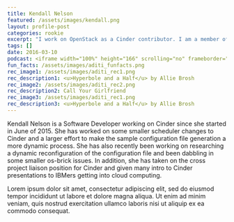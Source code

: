 ```yaml
---
title: Kendall Nelson
featured: /assets/images/kendall.png
layout: profile-post
categories: rookie
excerpt: "I work on OpenStack as a Cinder contributor. I am a member of SWE. I love photography, reading, and living in the city."
tags: []
date: 2016-03-10
podcast: <iframe width="100%" height="166" scrolling="no" frameborder="no" src="https://w.soundcloud.com/player/?url=https%3A//api.soundcloud.com/tracks/173365478&amp;color=ff5500&amp;auto_play=false&amp;hide_related=false&amp;show_comments=true&amp;show_user=true&amp;show_reposts=false"></iframe>
fun_facts: /assets/images/aditi_funfacts.png 
rec_image1: /assets/images/aditi_rec1.png
rec_description1: <u>Hyperbole and a Half</u> by Allie Brosh
rec_image2: /assets/images/aditi_rec2.png
rec_description2: Call Your Girlfriend
rec_image3: /assets/images/aditi_rec1.png
rec_description3: <u>Hyperbole and a Half</u> by Allie Brosh
---
```


<p>Kendall Nelson is a Software Developer working on Cinder since she started in June of 2015.  She has worked on some smaller scheduler changes to Cinder and a larger effort to make the sample configuration file generation a more dynamic process.  She has also recently been working on researching a dynamic reconfiguration of the configuration file and been dabbling in some smaller os-brick issues.  In addition, she has taken on the cross project liaison position for Cinder and given many intro to Cinder presentations to IBMers getting into cloud computing.</p>
<p>Lorem ipsum dolor sit amet, consectetur adipiscing elit, sed do eiusmod tempor incididunt ut labore et dolore magna aliqua. Ut enim ad minim veniam, quis nostrud exercitation ullamco laboris nisi ut aliquip ex ea commodo consequat.</p>
